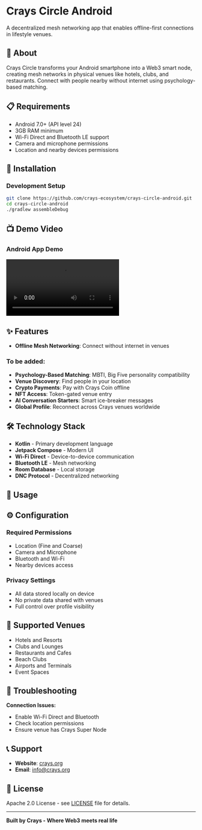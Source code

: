 # Crays Circle Android

A decentralized mesh networking app that enables offline-first connections in lifestyle venues.

## 📱 About

Crays Circle transforms your Android smartphone into a Web3 smart node, creating mesh networks in physical venues like hotels, clubs, and restaurants. Connect with people nearby without internet using psychology-based matching.

## 📋 Requirements

- Android 7.0+ (API level 24)
- 3GB RAM minimum
- Wi-Fi Direct and Bluetooth LE support
- Camera and microphone permissions
- Location and nearby devices permissions

## 🚀 Installation

### Development Setup
```bash
git clone https://github.com/crays-ecosystem/crays-circle-android.git
cd crays-circle-android
./gradlew assembleDebug
```

## 📺 Demo Video

### Android App Demo
![Crays Circle Android Demo](./crays-android.mp4)

## ✨ Features

- **Offline Mesh Networking**: Connect without internet in venues

### To be added:
- **Psychology-Based Matching**: MBTI, Big Five personality compatibility
- **Venue Discovery**: Find people in your location
- **Crypto Payments**: Pay with Crays Coin offline
- **NFT Access**: Token-gated venue entry
- **AI Conversation Starters**: Smart ice-breaker messages
- **Global Profile**: Reconnect across Crays venues worldwide

## 🛠️ Technology Stack

- **Kotlin** - Primary development language
- **Jetpack Compose** - Modern UI
- **Wi-Fi Direct** - Device-to-device communication
- **Bluetooth LE** - Mesh networking
- **Room Database** - Local storage
- **DNC Protocol** - Decentralized networking

## 🎯 Usage

## ⚙️ Configuration

### Required Permissions
- Location (Fine and Coarse)
- Camera and Microphone
- Bluetooth and Wi-Fi
- Nearby devices access

### Privacy Settings
- All data stored locally on device
- No private data shared with venues
- Full control over profile visibility

## 🏢 Supported Venues

- Hotels and Resorts
- Clubs and Lounges
- Restaurants and Cafes
- Beach Clubs
- Airports and Terminals
- Event Spaces

## 🔧 Troubleshooting

**Connection Issues:**
- Enable Wi-Fi Direct and Bluetooth
- Check location permissions
- Ensure venue has Crays Super Node

## 📞 Support

- **Website**: [crays.org](https://crays.org)
- **Email**: info@crays.org

## 📄 License

Apache 2.0 License - see [LICENSE](LICENSE) file for details.

---

**Built by Crays - Where Web3 meets real life**
